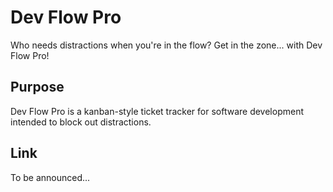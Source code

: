 # Dev Flow Pro

Who needs distractions when you're in the flow? Get in the zone... with Dev Flow Pro!

## Purpose

Dev Flow Pro is a kanban-style ticket tracker for software development intended to block out distractions.

## Link

To be announced...
